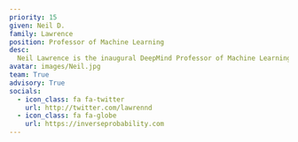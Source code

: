```yaml
---
priority: 15
given: Neil D.
family: Lawrence
position: Professor of Machine Learning
desc: 
  Neil Lawrence is the inaugural DeepMind Professor of Machine Learning at the University of Cambridge. His main interest is the interaction of machine learning with the physical world. This has inspired new research directions at the interface of machine learning and systems research, this work is funded by a Senior AI Fellowship from the Alan Turing Institute. Neil is also visiting Professor at the University of Sheffield and the co-host of Talking Machines. 
avatar: images/Neil.jpg
team: True
advisory: True
socials:
  - icon_class: fa fa-twitter
    url: http://twitter.com/lawrennd
  - icon_class: fa fa-globe
    url: https://inverseprobability.com
---
```

